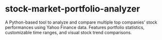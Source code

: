 # stock-market-portfolio-analyzer
A Python-based tool to analyze and compare multiple top companies’ stock performances using Yahoo Finance data. Features portfolio statistics, customizable time ranges, and visual stock trend comparisons.
